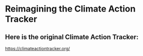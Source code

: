 # Reimagining the Climate Action Tracker

## Here is the original Climate Action Tracker:

https://climateactiontracker.org/

